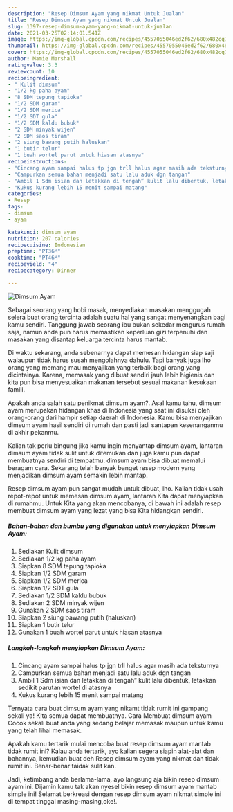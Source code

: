 ```yaml
---
description: "Resep Dimsum Ayam yang nikmat Untuk Jualan"
title: "Resep Dimsum Ayam yang nikmat Untuk Jualan"
slug: 1397-resep-dimsum-ayam-yang-nikmat-untuk-jualan
date: 2021-03-25T02:14:01.541Z
image: https://img-global.cpcdn.com/recipes/4557055046ed2f62/680x482cq70/dimsum-ayam-foto-resep-utama.jpg
thumbnail: https://img-global.cpcdn.com/recipes/4557055046ed2f62/680x482cq70/dimsum-ayam-foto-resep-utama.jpg
cover: https://img-global.cpcdn.com/recipes/4557055046ed2f62/680x482cq70/dimsum-ayam-foto-resep-utama.jpg
author: Mamie Marshall
ratingvalue: 3.3
reviewcount: 10
recipeingredient:
- " Kulit dimsum"
- "1/2 kg paha ayam"
- "8 SDM tepung tapioka"
- "1/2 SDM garam"
- "1/2 SDM merica"
- "1/2 SDT gula"
- "1/2 SDM kaldu bubuk"
- "2 SDM minyak wijen"
- "2 SDM saos tiram"
- "2 siung bawang putih haluskan"
- "1 butir telur"
- "1 buah wortel parut untuk hiasan atasnya"
recipeinstructions:
- "Cincang ayam sampai halus tp jgn trll halus agar masih ada teksturnya"
- "Campurkan semua bahan menjadi satu lalu aduk dgn tangan"
- "Ambil 1 Sdm isian dan letakkan di tengah” kulit lalu dibentuk, letakkan sedikit parutan wortel di atasnya"
- "Kukus kurang lebih 15 menit sampai matang"
categories:
- Resep
tags:
- dimsum
- ayam

katakunci: dimsum ayam 
nutrition: 207 calories
recipecuisine: Indonesian
preptime: "PT36M"
cooktime: "PT46M"
recipeyield: "4"
recipecategory: Dinner

---
```



![Dimsum Ayam](https://img-global.cpcdn.com/recipes/4557055046ed2f62/680x482cq70/dimsum-ayam-foto-resep-utama.jpg)

Sebagai seorang yang hobi masak, menyediakan masakan menggugah selera buat orang tercinta adalah suatu hal yang sangat menyenangkan bagi kamu sendiri. Tanggung jawab seorang ibu bukan sekedar mengurus rumah saja, namun anda pun harus memastikan keperluan gizi terpenuhi dan masakan yang disantap keluarga tercinta harus mantab.

Di waktu  sekarang, anda sebenarnya dapat memesan hidangan siap saji walaupun tidak harus susah mengolahnya dahulu. Tapi banyak juga lho orang yang memang mau menyajikan yang terbaik bagi orang yang dicintainya. Karena, memasak yang dibuat sendiri jauh lebih higienis dan kita pun bisa menyesuaikan makanan tersebut sesuai makanan kesukaan famili. 



Apakah anda salah satu penikmat dimsum ayam?. Asal kamu tahu, dimsum ayam merupakan hidangan khas di Indonesia yang saat ini disukai oleh orang-orang dari hampir setiap daerah di Indonesia. Kamu bisa menyajikan dimsum ayam hasil sendiri di rumah dan pasti jadi santapan kesenanganmu di akhir pekanmu.

Kalian tak perlu bingung jika kamu ingin menyantap dimsum ayam, lantaran dimsum ayam tidak sulit untuk ditemukan dan juga kamu pun dapat membuatnya sendiri di tempatmu. dimsum ayam bisa dibuat memalui beragam cara. Sekarang telah banyak banget resep modern yang menjadikan dimsum ayam semakin lebih mantap.

Resep dimsum ayam pun sangat mudah untuk dibuat, lho. Kalian tidak usah repot-repot untuk memesan dimsum ayam, lantaran Kita dapat menyiapkan di rumahmu. Untuk Kita yang akan mencobanya, di bawah ini adalah resep membuat dimsum ayam yang lezat yang bisa Kita hidangkan sendiri.

<!--inarticleads1-->

##### Bahan-bahan dan bumbu yang digunakan untuk menyiapkan Dimsum Ayam:

1. Sediakan  Kulit dimsum
1. Sediakan 1/2 kg paha ayam
1. Siapkan 8 SDM tepung tapioka
1. Siapkan 1/2 SDM garam
1. Siapkan 1/2 SDM merica
1. Siapkan 1/2 SDT gula
1. Sediakan 1/2 SDM kaldu bubuk
1. Sediakan 2 SDM minyak wijen
1. Gunakan 2 SDM saos tiram
1. Siapkan 2 siung bawang putih (haluskan)
1. Siapkan 1 butir telur
1. Gunakan 1 buah wortel parut untuk hiasan atasnya




<!--inarticleads2-->

##### Langkah-langkah menyiapkan Dimsum Ayam:

1. Cincang ayam sampai halus tp jgn trll halus agar masih ada teksturnya
1. Campurkan semua bahan menjadi satu lalu aduk dgn tangan
1. Ambil 1 Sdm isian dan letakkan di tengah” kulit lalu dibentuk, letakkan sedikit parutan wortel di atasnya
1. Kukus kurang lebih 15 menit sampai matang




Ternyata cara buat dimsum ayam yang nikamt tidak rumit ini gampang sekali ya! Kita semua dapat membuatnya. Cara Membuat dimsum ayam Cocok sekali buat anda yang sedang belajar memasak maupun untuk kamu yang telah lihai memasak.

Apakah kamu tertarik mulai mencoba buat resep dimsum ayam mantab tidak rumit ini? Kalau anda tertarik, ayo kalian segera siapin alat-alat dan bahannya, kemudian buat deh Resep dimsum ayam yang nikmat dan tidak rumit ini. Benar-benar taidak sulit kan. 

Jadi, ketimbang anda berlama-lama, ayo langsung aja bikin resep dimsum ayam ini. Dijamin kamu tak akan nyesel bikin resep dimsum ayam mantab simple ini! Selamat berkreasi dengan resep dimsum ayam nikmat simple ini di tempat tinggal masing-masing,oke!.

